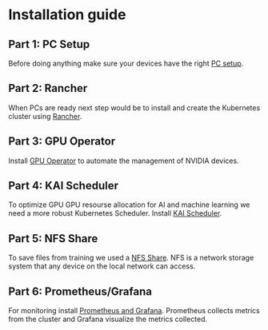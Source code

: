 # Installation guide
## Part 1: PC Setup
Before doing anything make sure your devices have the right [PC setup](PC%20setup/README.md).

## Part 2: Rancher
When PCs are ready next step would be to install and create the Kubernetes cluster using [Rancher](Rancher/README.md).

## Part 3: GPU Operator
Install [GPU Operator](GPU%20Operator/README.md) to automate the management of NVIDIA devices.

## Part 4: KAI Scheduler
To optimize GPU GPU resourse allocation for AI and machine learning we need a more robust Kubernetes Scheduler. Install [KAI Scheduler](KAI%20Scheduler/README.md).

## Part 5: NFS Share
To save files from training we used a [NFS Share](NFS%20Storage/README.md). NFS is a network storage system that any device on the local network can access.

## Part 6: Prometheus/Grafana
For monitoring install [Prometheus and Grafana](Monitoring/README.md). Prometheus collects metrics from the cluster and Grafana visualize the metrics collected.
